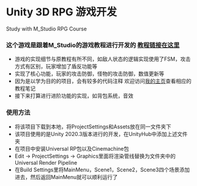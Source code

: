 # Unity 3D RPG 游戏开发
Study with M_Studio RPG Course 

### 这个游戏是跟着M_Studio的游戏教程进行开发的 [教程链接在这里](https://www.bilibili.com/video/BV1rf4y1k7vE/?spm_id_from=333.788)

* 游戏的实现细节与原教程有所不同，如敌人状态的逻辑实现使用了FSM，攻击方式有区别，玩家增加了盾反功能等
* 实现了核心功能，玩家的攻击防御，怪物的攻击防御，数值更新等
* 因为是以学为目的的项目，会有较多的代码注释 欢迎访问[我的主页](www.kaku36.com)查看相应的教程笔记
* 接下来打算进行进阶功能的实现，如背包系统，音效

### 使用方法
* 将该项目下载到本地，将ProjectSettings和Assets放在同一文件夹下
* 该项目使用的是Unity 2020.3版本进行的开发，在UnityHub中添加上述文件夹
* 在项目中安装Universal RP包以及Cinemachine包
* Edit → ProjectSettings → Graphics里面将渲染管线替换为文件夹中的Universal Render Pipeline
* 在Build Settings里将MainMenu，Scene1，Scene2，Scene3四个场景添加进去，然后返回MainMenu就可以顺利运行了
